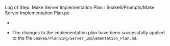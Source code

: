 Log of Step: Make Server Implementation Plan : Snake6/Prompts/Make Server Implementation Plan.pe


 - 

 - The changes to the implementation plan have been successfully applied to the file `Snake6/Planning/Server_Implementation_Plan.md`.